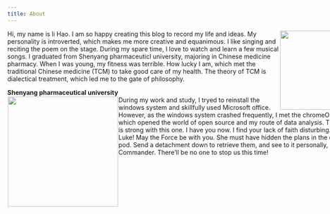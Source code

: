 ```yaml
---
title: About
---
```

  
<div style="width:800px;">
  <div class="gallery-box">
    <div class="gallary">
      <img src="https://i.postimg.cc/5NjpZZD2/lihao.jpg" align="right" width="180" hspace="1" vspace="1" />
    </div>
  </div> 
<p text-align:center;>Hi, my name is li Hao. I am so happy creating this blog to record my life and ideas. My personality is introverted, which makes me more creative and equanimous. I like singing and reciting the poem on the stage. During my spare time, I love to watch and learn a few musical songs. I graduated from Shenyang pharmaceuticl university, majoring in Chinese medicine pharmacy. When I was young, my fitness was terrible. How lucky I am, which met the traditional Chinese medicine (TCM) to take good care of my health. The theory of TCM is dialectical treatment, which led me to the gate of philosophy.
  <div class="gallery-box">
    <b align="center"> Shenyang pharmaceutical university </b>
    <div class="gallary">
      <img src="https://i.postimg.cc/zv63QbR5/cgi-bin-mmwebwx-bin-webwxgetmsgimg-Msg-ID-5768701591282479062-skey-crypt-c5c3531a-6509b61b7c46eb0.jpg" align="left" width="250" height="250" vspace="1" hspace="1" />
    </div>
  </div>
During my work and study, I tryed to reinstall the windows system and skillfully used Microsoft office. However, as the windows system crashed frequently, I met the chromeOS laptop, which opened the world of open source and my route of data analysis. The Force is strong with this one. I have you now. I find your lack of faith disturbing. Hey, Luke! May the Force be with you. She must have hidden the plans in the escape pod. Send a detachment down to retrieve them, and see to it personally, Commander. There’ll be no one to stop us this time!</p></div>
<script src="https://sdk.scdn.co/spotify-player.js"></script>
<script>
window.onSpotifyWebPlaybackSDKReady = () => {
  const userAccessToken = "[access token]";
  const webPlayback = new Spotify.Player({
    name: "Spotify Web Playback SDK",
    getOAuthToken: callback => { callback(userAccessToken)}
  });
  webPlayback.connect();
};
</script>
